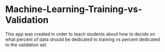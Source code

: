 # Machine-Learning-Training-vs-Validation
This app was created in order to teach students about how to decide on what percent of data should be dedicated to training vs percent dedicated to the validation set. 
